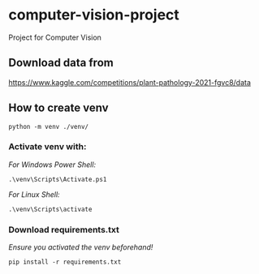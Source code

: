 # computer-vision-project
Project for Computer Vision

## Download data from
https://www.kaggle.com/competitions/plant-pathology-2021-fgvc8/data

## How to create venv
```
python -m venv ./venv/
```
### Activate venv with:

*For Windows Power Shell:*
```
.\venv\Scripts\Activate.ps1
```

*For Linux Shell:*
```
.\venv\Scripts\activate
```

### Download requirements.txt
*Ensure you activated the venv beforehand!*
```
pip install -r requirements.txt
```
